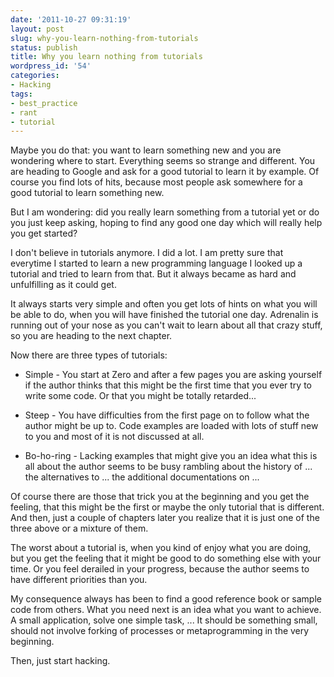 ```yaml
---
date: '2011-10-27 09:31:19'
layout: post
slug: why-you-learn-nothing-from-tutorials
status: publish
title: Why you learn nothing from tutorials
wordpress_id: '54'
categories:
- Hacking
tags:
- best_practice
- rant
- tutorial
---
```


Maybe you do that: you want to learn something new and you are wondering where to start. Everything seems so strange and different. You are heading to Google and ask for a good tutorial to learn it by example. Of course you find lots of hits, because most people ask somewhere for a good tutorial to learn something new.

But I am wondering: did you really learn something from a tutorial yet or do you just keep asking, hoping to find any good one day which will really help you get started?

I don't believe in tutorials anymore. I did a lot. I am pretty sure that everytime I started to learn a new programming language I looked up a tutorial and tried to learn from that. But it always became as hard and unfulfilling as it could get.

It always starts very simple and often you get lots of hints on what you will be able to do, when you will have finished the tutorial one day. Adrenalin is running out of your nose as you can't wait to learn about all that crazy stuff, so you are heading to the next chapter.

Now there are three types of tutorials:



	
  * Simple - You start at Zero and after a few pages you are asking yourself if the author thinks that this might be the first time that you ever try to write some code. Or that you might be totally retarded...

	
  * Steep - You have difficulties from the first page on to follow what the author might be up to. Code examples are loaded with lots of stuff new to you and most of it is not discussed at all.

	
  * Bo-ho-ring - Lacking examples that might give you an idea what this is all about the author seems to be busy rambling about the history of ... the alternatives to ... the additional documentations on ...


Of course there are those that trick you at the beginning and you get the feeling, that this might be the first or maybe the only tutorial that is different. And then, just a couple of chapters later you realize that it is just one of the three above or a mixture of them.

The worst about a tutorial is, when you kind of enjoy what you are doing, but you get the feeling that it might be good to do something else with your time. Or you feel derailed in your progress, because the author seems to have different priorities than you.

My consequence always has been to find a good reference book or sample code from others. What you need next is an idea what you want to achieve. A small application, solve one simple task, ... It should be something small, should not involve forking of processes or metaprogramming in the very beginning.

Then, just start hacking.
